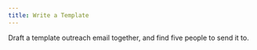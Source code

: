 ```yaml
---
title: Write a Template
---
```

Draft a template outreach email together, and find five people to send it to.

